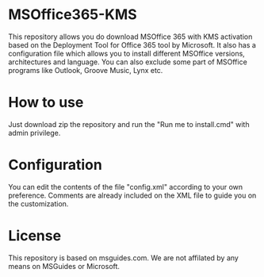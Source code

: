 # MSOffice365-KMS
This repository allows you do download MSOffice 365 with KMS activation based on the Deployment Tool for Office 365 tool by Microsoft.
It also has a configuration file which allows you to install different MSOffice versions, architectures and language. You can also exclude some part of MSOffice programs like Outlook, Groove Music, Lynx etc.

# How to use
Just download zip the repository and run the "Run me to install.cmd" with admin privilege.

# Configuration
You can edit the contents of the file "config.xml" according to your own preference. Comments are already included on the XML file to guide you on the customization.

# License
This repository is based on msguides.com. We are not affilated by any means on MSGuides or Microsoft.
